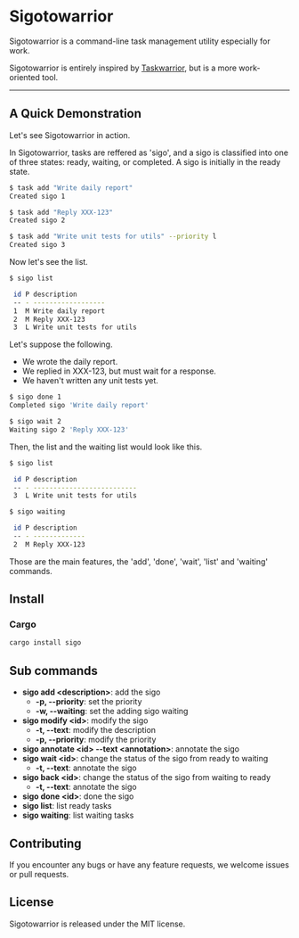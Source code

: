 # Sigotowarrior

Sigotowarrior is a command-line task management utility especially for work.

Sigotowarrior is entirely inspired by [Taskwarrior](https://taskwarrior.org/), but is a more work-oriented tool.

---

## A Quick Demonstration

Let's see Sigotowarrior in action.

In Sigotowarrior, tasks are reffered as 'sigo', and a sigo is classified into one of three states: ready, waiting, or completed.
A sigo is initially in the ready state.

```bash
$ task add "Write daily report"
Created sigo 1

$ task add "Reply XXX-123"
Created sigo 2

$ task add "Write unit tests for utils" --priority l
Created sigo 3

```

Now let's see the list.

```bash
$ sigo list

 id P description
 -- - ------------------
 1  M Write daily report
 2  M Reply XXX-123
 3  L Write unit tests for utils

```

Let's suppose the following.

* We wrote the daily report.
* We replied in XXX-123, but must wait for a response.
* We haven't written any unit tests yet.

```bash
$ sigo done 1
Completed sigo 'Write daily report'

$ sigo wait 2
Waiting sigo 2 'Reply XXX-123'

```

Then, the list and the waiting list would look like this.

```bash
$ sigo list

 id P description
 -- - --------------------------
 3  L Write unit tests for utils

$ sigo waiting

 id P description
 -- - -------------
 2  M Reply XXX-123

```

Those are the main features, the 'add', 'done', 'wait', 'list' and 'waiting' commands.

## Install

### Cargo

```bash
cargo install sigo
```

## Sub commands

* **sigo add \<description\>**: add the sigo
  * **-p, --priority**: set the priority
  * **-w, --waiting**: set the adding sigo waiting
* **sigo modify \<id\>**: modify the sigo
  * **-t, --text**: modify the description
  * **-p, --priority**: modify the priority
* **sigo annotate \<id\> --text \<annotation\>**: annotate the sigo
* **sigo wait \<id\>**: change the status of the sigo from ready to waiting
  * **-t, --text**: annotate the sigo
* **sigo back \<id\>**: change the status of the sigo from waiting to ready
  * **-t, --text**: annotate the sigo
* **sigo done \<id\>**: done the sigo
* **sigo list**: list ready tasks
* **sigo waiting**: list waiting tasks

## Contributing

If you encounter any bugs or have any feature requests, we welcome issues or pull requests.

## License

Sigotowarrior is released under the MIT license.
